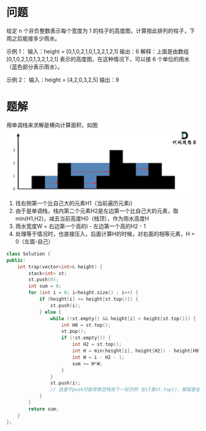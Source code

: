 # 问题
给定 n 个非负整数表示每个宽度为 1 的柱子的高度图，计算按此排列的柱子，下雨之后能接多少雨水。

示例 1：
输入：height = [0,1,0,2,1,0,1,3,2,1,2,1]
输出：6
解释：上面是由数组 [0,1,0,2,1,0,1,3,2,1,2,1] 表示的高度图，在这种情况下，可以接 6 个单位的雨水（蓝色部分表示雨水）。

示例 2：
输入：height = [4,2,0,3,2,5]
输出：9

# 题解
用单调栈来求解是横向计算面积，如图
![alt text](image.png)
1. 找右侧第一个比自己大的元素H1（当前遍历元素i）
2. 由于是单调栈，栈内第二个元素H2是左边第一个比自己大的元素，取min(H1,H2)，减去当前高度H0（栈顶），作为雨水高度H
3. 雨水宽度W = 右边第一个高的i - 左边第一个高的H2 - 1
4. 处理等于情况时，也直接压入，后面计算H的时候，对右面的相等元素，H = 0（左面-自己）

```c++
class Solution {
public:
    int trap(vector<int>& height) {
        stack<int> st;
        st.push(0);
        int sum = 0;
        for (int i = 0; i<height.size() ; i++) {
            if (height[i] <= height[st.top()]) {
                st.push(i);
            } else {
                while (!st.empty() && height[i] > height[st.top()]) {
                    int H0 = st.top();
                    st.pop();
                    if (!st.empty()) {
                        int H2 = st.top();
                        int H = min(height[i], height[H2]) - height[H0];
                        int W = i - H2 - 1;
                        sum += H*W;
                    }
                }
                st.push(i); 
                // 这里不push可能导致空栈但下一轮仍然 在if里st.top()，报错里会显示"reference binding to misaligned address"访问非法内存
            }
        }
        return sum;
    }
};
```